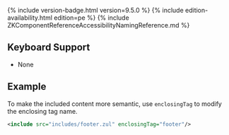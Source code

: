  {% include
version-badge.html version=9.5.0 %} {% include edition-availability.html edition=pe %} {% include
ZKComponentReferenceAccessibilityNamingReference.md %}

## Keyboard Support

- None

## Example

To make the included content more semantic, use `enclosingTag` to modify
the enclosing tag name.

``` xml
<include src="includes/footer.zul" enclosingTag="footer"/>
```
